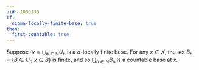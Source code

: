 ```yaml
---
uid: I000130
if:
  sigma-locally-finite-base: true
then:
  first-countable: true
---
```

Suppose $\mathcal{U} = \bigcup_{n \in \mathbb{N}} U_n$ is a $\sigma$-locally finite base. For any $x \in X$, the set $B_n = \{B \in U_n | x \in B \}$ is finite, and so $\bigcup_{n \in \mathbb{N}} B_n$ is a countable base at $x$.

